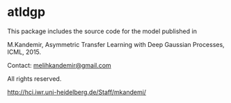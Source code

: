 # atldgp
This package includes the source code for the model published in

M.Kandemir, Asymmetric Transfer Learning with Deep Gaussian Processes, ICML, 2015.

Contact: melihkandemir@gmail.com

All rights reserved.

http://hci.iwr.uni-heidelberg.de/Staff/mkandemi/



